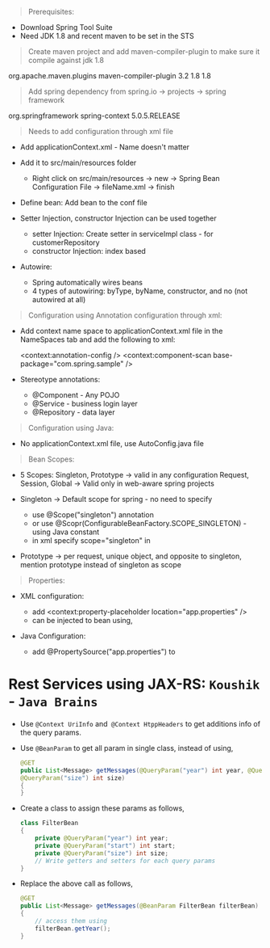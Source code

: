 > Prerequisites:

  - Download Spring Tool Suite
  - Need JDK 1.8 and recent maven to be set in the STS

> Create maven project and add maven-compiler-plugin to make sure it compile against jdk 1.8

  <build>
    <plugins>
      <plugin>
        <groupId>org.apache.maven.plugins</groupId>
        <artifactId>maven-compiler-plugin</artifactId>
        <version>3.2</version>
        <configuration>
          <source>1.8</source>
          <target>1.8</target>
        </configuration>
      </plugin>
    </plugins>
  </build>

> Add spring dependency from spring.io -> projects -> spring framework

  <dependencies>
    <dependency>
      <groupId>org.springframework</groupId>
      <artifactId>spring-context</artifactId>
      <version>5.0.5.RELEASE</version>
    </dependency>
  </dependencies>

> Needs to add configuration through xml file

  - Add applicationContext.xml - Name doesn't matter
  - Add it to src/main/resources folder
    - Right click on src/main/resources -> new -> Spring Bean Configuration File -> fileName.xml -> finish

  - Define bean: Add bean to the conf file
  - Setter Injection, constructor Injection can be used together
    - setter Injection: Create setter in serviceImpl class - for customerRepository
    - constructor Injection: index based

  - Autowire:
    - Spring automatically wires beans
    - 4 types of autowiring: byType, byName, constructor, and no (not autowired at all)

> Configuration using Annotation configuration through xml:

  - Add context name space to applicationContext.xml file in the NameSpaces tab
    and add the following to xml:

    <context:annotation-config />
    <context:component-scan base-package="com.spring.sample" />

  - Stereotype annotations:
    - @Component - Any POJO
    - @Service - business login layer
    - @Repository - data layer

> Configuration using Java:

  - No applicationContext.xml file, use AutoConfig.java file

> Bean Scopes:

  - 5 Scopes:
    Singleton, Prototype -> valid in any configuration
    Request, Session, Global -> Valid only in web-aware spring projects

  - Singleton -> Default scope for spring - no need to specify
      - use @Scope("singleton") annotation
      - or use @Scopr(ConfigurableBeanFactory.SCOPE_SINGLETON) - using Java constant
      - in xml specify scope="singleton" in <bean />

  - Prototype -> per request, unique object, and opposite to singleton, mention prototype instead of singleton as scope

> Properties:

  - XML configuration:
    - add <context:property-placeholder location="app.properties" />
    - can be injected to bean using,
      <bean name="" class="" >
        <property name="dbUserName" value="${dbUserName}" />
      </bean>

  - Java Configuration:
    - add @PropertySource("app.properties") to
		

# Rest Services using JAX-RS: `Koushik` - `Java Brains`

- Use `@Context UriInfo` and` @Context HtppHeaders` to get additions info of the query params.

- Use `@BeanParam` to get all param in single class, instead of using,
	```java
	@GET
	public List<Message> getMessages(@QueryParam("year") int year, @QueryParam("start") int start,
	@QueryParam("size") int size)
	{
	}
	```

-	Create a class to assign these params as follows,
	```java
	class FilterBean
	{
		private @QueryParam("year") int year;
		private @QueryParam("start") int start;
		private @QueryParam("size") int size;
		// Write getters and setters for each query params
	}
	```

- Replace the above call as follows,
	```java
	@GET
	public List<Message> getMessages(@BeanParam FilterBean filterBean)
	{
		// access them using
		filterBean.getYear();
	}
	```

